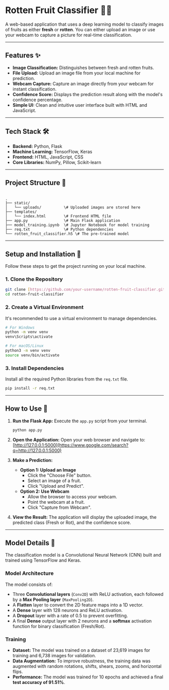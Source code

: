 
# Rotten Fruit Classifier 🍎🤢

A web-based application that uses a deep learning model to classify images of fruits as either **fresh** or **rotten**. You can either upload an image or use your webcam to capture a picture for real-time classification.


---

## Features ✨

- **Image Classification:** Distinguishes between fresh and rotten fruits.
- **File Upload:** Upload an image file from your local machine for prediction.
- **Webcam Capture:** Capture an image directly from your webcam for instant classification.
- **Confidence Score:** Displays the prediction result along with the model's confidence percentage.
- **Simple UI:** Clean and intuitive user interface built with HTML and JavaScript.

---

## Tech Stack 🛠️

- **Backend:** Python, Flask
- **Machine Learning:** TensorFlow, Keras
- **Frontend:** HTML, JavaScript, CSS
- **Core Libraries:** NumPy, Pillow, Scikit-learn

---

## Project Structure 📂

```

.
├── static/
│   └── uploads/          \# Uploaded images are stored here
├── templates/
│   └── index.html        \# Frontend HTML file
├── app.py                \# Main Flask application
├── model_training.ipynb  \# Jupyter Notebook for model training
├── req.txt               \# Python dependencies
└── rotten_fruit_classifier.h5 \# The pre-trained model

````

---

## Setup and Installation 🚀

Follow these steps to get the project running on your local machine.

### 1. Clone the Repository
```bash
git clone [https://github.com/your-username/rotten-fruit-classifier.git](https://github.com/your-username/rotten-fruit-classifier.git)
cd rotten-fruit-classifier
````

### 2\. Create a Virtual Environment

It's recommended to use a virtual environment to manage dependencies.

```bash
# For Windows
python -m venv venv
venv\Scripts\activate

# For macOS/Linux
python3 -m venv venv
source venv/bin/activate
```

### 3\. Install Dependencies

Install all the required Python libraries from the `req.txt` file.

```bash
pip install -r req.txt
```

-----

## How to Use 📖

1.  **Run the Flask App:**
    Execute the `app.py` script from your terminal.

    ```bash
    python app.py
    ```

2.  **Open the Application:**
    Open your web browser and navigate to:
    [http://127.0.0.1:5000](https://www.google.com/search?q=http://127.0.0.1:5000)

3.  **Make a Prediction:**

      * **Option 1: Upload an Image**
          - Click the "Choose File" button.
          - Select an image of a fruit.
          - Click "Upload and Predict".
      * **Option 2: Use Webcam**
          - Allow the browser to access your webcam.
          - Point the webcam at a fruit.
          - Click "Capture from Webcam".

4.  **View the Result:**
    The application will display the uploaded image, the predicted class (Fresh or Rot), and the confidence score.

-----

## Model Details 🧠

The classification model is a Convolutional Neural Network (CNN) built and trained using TensorFlow and Keras.

### Model Architecture

The model consists of:

  - Three **Convolutional layers** (`Conv2D`) with ReLU activation, each followed by a **Max Pooling layer** (`MaxPooling2D`).
  - A **Flatten** layer to convert the 2D feature maps into a 1D vector.
  - A **Dense** layer with 128 neurons and ReLU activation.
  - A **Dropout** layer with a rate of 0.5 to prevent overfitting.
  - A final **Dense** output layer with 2 neurons and a **softmax** activation function for binary classification (Fresh/Rot).

### Training

  - **Dataset:** The model was trained on a dataset of 23,619 images for training and 6,738 images for validation.
  - **Data Augmentation:** To improve robustness, the training data was augmented with random rotations, shifts, shears, zooms, and horizontal flips.
  - **Performance:** The model was trained for 10 epochs and achieved a final **test accuracy of 91.51%**.

